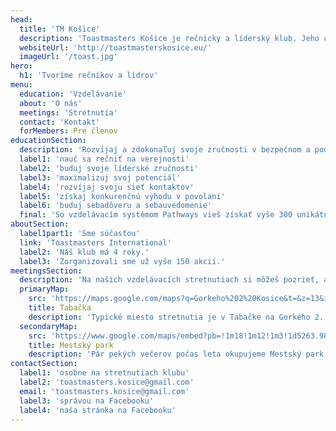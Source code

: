 ```yaml
---
head:
  title: 'TM Košice'
  description: 'Toastmasters Košice je rečnicky a líderský klub. Jeho cieľom je vytvarať pozitívne a bezpečné  podporné prostredie pre rozvoj ich zručností.'
  websiteUrl: 'http://toastmasterskosice.eu/'
  imageUrl: '/toast.jpg'
hero: 
  h1: 'Tvoríme rečníkov a lídrov'
menu: 
  education: 'Vzdelávanie'
  about: 'O nás'
  meetings: 'Stretnutia'
  contact: 'Kontakt'
  forMembers: Pre členov
educationSection: 
  description: 'Rozvíjaj a zdokonaľuj svoje zručnosti v bezpečnom a podpornom prostredí nášho klubu. Uč sa vlastným tempom na základe princípov, ktoré sa uplatňujú v Toastmasters International od jeho založenia v roku 1924 a:'
  label1: 'nauč sa rečniť na verejnosti'
  label2: 'buduj svoje líderské zručnosti'
  label3: 'maximalizuj svoj potenciál'
  label4: 'rozvíjaj svoju sieť kontaktov'
  label5: 'získaj konkurenčnú výhodu v povolaní'
  label6: 'buduj sebadôveru a sebauvedomenie'
  final: 'So vzdelávacím systémom Pathways vieš získať vyše 300 unikátnych zručností. Aplikuj poznatky na pravidelných stretnutiach a dostaň ich do krvi.'
aboutSection: 
  label1part1: 'Sme súčasťou'
  link: 'Toastmasters International'
  label2: 'Náš klub má 4 roky.'
  label3: 'Zorganizovali sme už vyše 150 akcií.'
meetingsSection: 
  description: 'Na našich vzdelávacích stretnutiach si môžeš pozrieť, ako funguje výukový proces a zadarmo vyskúšať základné roly.'
  primaryMap:
    src: 'https://maps.google.com/maps?q=Gorkeho%202%20Kosice&t=&z=13&ie=UTF8&iwloc=&output=embed'
    title: Tabačka
    description: 'Typické miesto stretnutia je v Tabačke na Gorkého 2. Miestnosť Midbox, prípadne Kino'
  secondaryMap:
    src: 'https://www.google.com/maps/embed?pb=!1m18!1m12!1m3!1d5263.980094355351!2d21.257849526564556!3d48.724781841716826!2m3!1f0!2f0!3f0!3m2!1i1024!2i768!4f13.1!3m3!1m2!1s0x0%3A0x0!2zNDjCsDQzJzI5LjIiTiAyMcKwMTUnNDQuMSJF!5e0!3m2!1ssk!2ssk!4v1554717174264!5m2!1ssk!2ssk'
    title: Mestský park
    description: 'Pár pekých večerov počas leta okupujeme Mestský park'
contactSection: 
  label1: 'osobne na stretnutiach klubu'
  label2: 'toastmasters.kosice@gmail.com'
  email: 'toastmasters.kosice@gmail.com'
  label3: 'správou na Facebooku'
  label4: 'naša stránka na Facebooku'
---
```

